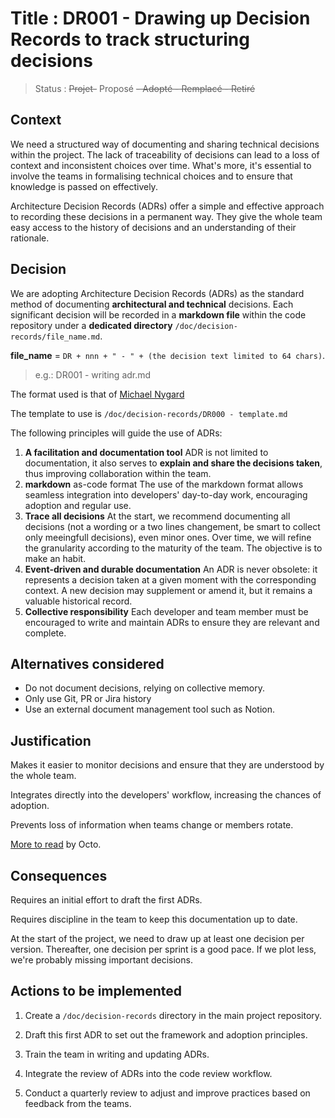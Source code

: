 # Title : DR001 - Drawing up Decision Records to track structuring decisions

> Status : ~~Projet-~~ Proposé ~~- Adopté - Remplacé - Retiré~~

## Context

We need a structured way of documenting and sharing technical decisions within the project. The lack of traceability of decisions can lead to a loss of context and inconsistent choices over time. What's more, it's essential to involve the teams in formalising technical choices and to ensure that knowledge is passed on effectively.

Architecture Decision Records (ADRs) offer a simple and effective approach to recording these decisions in a permanent way. They give the whole team easy access to the history of decisions and an understanding of their rationale.

## Decision

We are adopting Architecture Decision Records (ADRs) as the standard method of documenting **architectural and technical** decisions.
Each significant decision will be recorded in a **markdown file** within the code repository under a **dedicated directory** `/doc/decision-records/file_name.md`.

**file_name** = `DR + nnn + " - " + (the decision text limited to 64 chars)`.

> e.g.: DR001 - writing adr.md

The format used is that of [Michael Nygard](https://cognitect.com/blog/2011/11/15/documenting-architecture-decisions)

The template to use is `/doc/decision-records/DR000 - template.md`

The following principles will guide the use of ADRs:

1. **A facilitation and documentation tool**
ADR is not limited to documentation, it also serves to **explain and share the decisions taken**, thus improving collaboration within the team.
1. **markdown** as-code format
The use of the markdown format allows seamless integration into developers' day-to-day work, encouraging adoption and regular use.
1. **Trace all decisions**
At the start, we recommend documenting all decisions (not a wording or a two lines changement, be smart to collect only meeingfull decisions), even minor ones. Over time, we will refine the granularity according to the maturity of the team. The objective is to make an habit.
1. **Event-driven and durable documentation**
An ADR is never obsolete: it represents a decision taken at a given moment with the corresponding context. A new decision may supplement or amend it, but it remains a valuable historical record.
1. **Collective responsibility**
Each developer and team member must be encouraged to write and maintain ADRs to ensure they are relevant and complete.

## Alternatives considered

* Do not document decisions, relying on collective memory.
* Only use Git, PR or Jira history
* Use an external document management tool such as Notion.

## Justification

Makes it easier to monitor decisions and ensure that they are understood by the whole team.

Integrates directly into the developers' workflow, increasing the chances of adoption.

Prevents loss of information when teams change or members rotate.

[More to read](https://blog.octo.com/architecture-decision-record) by Octo.

## Consequences

Requires an initial effort to draft the first ADRs.

Requires discipline in the team to keep this documentation up to date.

At the start of the project, we need to draw up at least one decision per version. Thereafter, one decision per sprint is a good pace. If we plot less, we're probably missing important decisions.

## Actions to be implemented

1. Create a `/doc/decision-records` directory in the main project repository.

1. Draft this first ADR to set out the framework and adoption principles.

1. Train the team in writing and updating ADRs.

1. Integrate the review of ADRs into the code review workflow.

1. Conduct a quarterly review to adjust and improve practices based on feedback from the teams.
